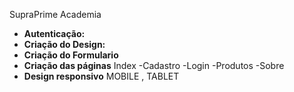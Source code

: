SupraPrime Academia

- **Autenticação:** 
- **Criação do Design:** 
- **Criação do Formulario**
- **Criação das páginas** Index -Cadastro -Login -Produtos -Sobre
- **Design responsivo** MOBILE , TABLET 

